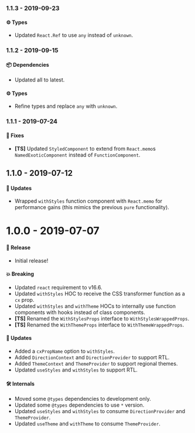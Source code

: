 ### 1.1.3 - 2019-09-23

#### ⚙️ Types

- Updated `React.Ref` to use `any` instead of `unknown`.

### 1.1.2 - 2019-09-15

#### 📦 Dependencies

- Updated all to latest.

#### ⚙️ Types

- Refine types and replace `any` with `unknown`.

### 1.1.1 - 2019-07-24

#### 🐞 Fixes

- **[TS]** Updated `StyledComponent` to extend from `React.memo`s `NamedExoticComponent` instead of
  `FunctionComponent`.

## 1.1.0 - 2019-07-12

#### 🚀 Updates

- Wrapped `withStyles` function component with `React.memo` for performance gains (this mimics the
  previous `pure` functionality).

# 1.0.0 - 2019-07-07

#### 🎉 Release

- Initial release!

#### 💥 Breaking

- Updated `react` requirement to v16.6.
- Updated `withStyles` HOC to receive the CSS transformer function as a `cx` prop.
- Updated `withStyles` and `withTheme` HOCs to internally use function components with hooks instead
  of class components.
- **[TS]** Renamed the `WithStylesProps` interface to `WithStylesWrappedProps`.
- **[TS]** Renamed the `WithThemeProps` interface to `WithThemeWrappedProps`.

#### 🚀 Updates

- Added a `cxPropName` option to `withStyles`.
- Added `DirectionContext` and `DirectionProvider` to support RTL.
- Added `ThemeContext` and `ThemeProvider` to support regional themes.
- Updated `useStyles` and `withStyles` to support RTL.

#### 🛠 Internals

- Moved some `@types` dependencies to development only.
- Updated some `@types` dependencies to use `*` version.
- Updated `useStyles` and `withStyles` to consume `DirectionProvider` and `ThemeProvider`.
- Updated `useTheme` and `withTheme` to consume `ThemeProvider`.
